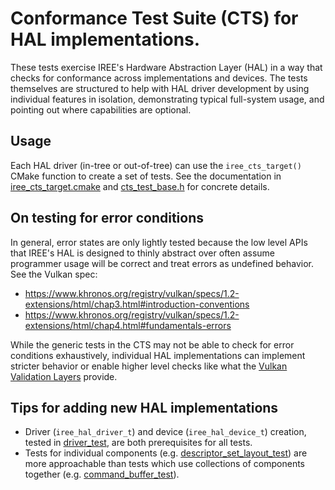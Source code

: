 # Conformance Test Suite (CTS) for HAL implementations.

These tests exercise IREE's Hardware Abstraction Layer (HAL) in a way that
checks for conformance across implementations and devices. The tests themselves
are structured to help with HAL driver development by using individual features
in isolation, demonstrating typical full-system usage, and pointing out where
capabilities are optional.

## Usage

Each HAL driver (in-tree or out-of-tree) can use the `iree_cts_target()` CMake
function to create a set of tests. See the documentation in
[iree_cts_target.cmake](../build_tools/cmake/iree_cts_target.cmake) and
[cts_test_base.h](cts_test_base.h) for concrete details.

## On testing for error conditions

In general, error states are only lightly tested because the low level APIs that
IREE's HAL is designed to thinly abstract over often assume programmer usage
will be correct and treat errors as undefined behavior. See the Vulkan spec:

* https://www.khronos.org/registry/vulkan/specs/1.2-extensions/html/chap3.html#introduction-conventions
* https://www.khronos.org/registry/vulkan/specs/1.2-extensions/html/chap4.html#fundamentals-errors

While the generic tests in the CTS may not be able to check for error conditions
exhaustively, individual HAL implementations can implement stricter behavior
or enable higher level checks like what the
[Vulkan Validation Layers](https://github.com/KhronosGroup/Vulkan-ValidationLayers)
provide.

## Tips for adding new HAL implementations

* Driver (`iree_hal_driver_t`) and device (`iree_hal_device_t`) creation, tested
  in [driver_test](driver_test.h), are both prerequisites for all tests.
* Tests for individual components (e.g.
  [descriptor_set_layout_test](descriptor_set_layout_test.h)) are more
  approachable than tests which use collections of components together (e.g.
  [command_buffer_test](command_buffer_test.h)).
